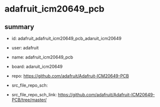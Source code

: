 # adafruit_icm20649_pcb
 
## summary 
* id: adafruit_adafruit_icm20649_pcb_adaruit_icm20649
* user: adafruit
* name: adafruit_icm20649_pcb
* board: adaruit_icm20649
* repo: https://github.com/adafruit/Adafruit-ICM20649-PCB



* src_file_repo_sch: 
* src_file_repo_sch_link: https://github.com/adafruit/Adafruit-ICM20649-PCB/tree/master/






